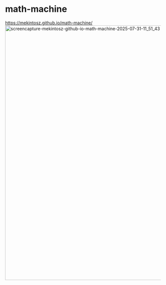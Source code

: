 # math-machine
https://mekintosz.github.io/math-machine/
<img width="1920" height="825" alt="screencapture-mekintosz-github-io-math-machine-2025-07-31-11_51_43" src="https://github.com/user-attachments/assets/c0032a39-11e6-4929-a93e-2de754e93ff1" />
